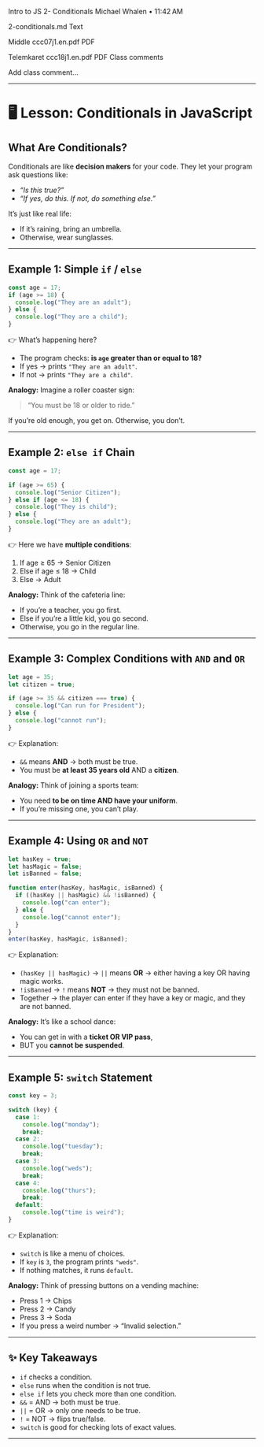 Intro to JS 2- Conditionals
Michael Whalen
•
11:42 AM

2-conditionals.md
Text

Middle ccc07j1.en.pdf
PDF

Telemkaret ccc18j1.en.pdf
PDF
Class comments

Add class comment…

---

# 🖥️ Lesson: Conditionals in JavaScript

## What Are Conditionals?

Conditionals are like **decision makers** for your code.
They let your program ask questions like:

- _“Is this true?”_
- _“If yes, do this. If not, do something else.”_

It’s just like real life:

- If it’s raining, bring an umbrella.
- Otherwise, wear sunglasses.

---

## Example 1: Simple `if` / `else`

```js
const age = 17;
if (age >= 18) {
  console.log("They are an adult");
} else {
  console.log("They are a child");
}
```

👉 What’s happening here?

- The program checks: **is `age` greater than or equal to 18?**
- If yes → prints `"They are an adult"`.
- If not → prints `"They are a child"`.

**Analogy:**
Imagine a roller coaster sign:

> “You must be 18 or older to ride.”

If you’re old enough, you get on. Otherwise, you don’t.

---

## Example 2: `else if` Chain

```js
const age = 17;

if (age >= 65) {
  console.log("Senior Citizen");
} else if (age <= 18) {
  console.log("They is child");
} else {
  console.log("They are an adult");
}
```

👉 Here we have **multiple conditions**:

1. If age ≥ 65 → Senior Citizen
2. Else if age ≤ 18 → Child
3. Else → Adult

**Analogy:**
Think of the cafeteria line:

- If you’re a teacher, you go first.
- Else if you’re a little kid, you go second.
- Otherwise, you go in the regular line.

---

## Example 3: Complex Conditions with `AND` and `OR`

```js
let age = 35;
let citizen = true;

if (age >= 35 && citizen === true) {
  console.log("Can run for President");
} else {
  console.log("cannot run");
}
```

👉 Explanation:

- `&&` means **AND** → both must be true.
- You must be **at least 35 years old** AND a **citizen**.

**Analogy:**
Think of joining a sports team:

- You need **to be on time AND have your uniform**.
- If you’re missing one, you can’t play.

---

## Example 4: Using `OR` and `NOT`

```js
let hasKey = true;
let hasMagic = false;
let isBanned = false;

function enter(hasKey, hasMagic, isBanned) {
  if ((hasKey || hasMagic) && !isBanned) {
    console.log("can enter");
  } else {
    console.log("cannot enter");
  }
}
enter(hasKey, hasMagic, isBanned);
```

👉 Explanation:

- `(hasKey || hasMagic)` → `||` means **OR** → either having a key OR having magic works.
- `!isBanned` → `!` means **NOT** → they must not be banned.
- Together → the player can enter if they have a key or magic, and they are not banned.

**Analogy:**
It’s like a school dance:

- You can get in with a **ticket OR VIP pass**,
- BUT you **cannot be suspended**.

---

## Example 5: `switch` Statement

```js
const key = 3;

switch (key) {
  case 1:
    console.log("monday");
    break;
  case 2:
    console.log("tuesday");
    break;
  case 3:
    console.log("weds");
    break;
  case 4:
    console.log("thurs");
    break;
  default:
    console.log("time is weird");
}
```

👉 Explanation:

- `switch` is like a menu of choices.
- If `key` is `3`, the program prints `"weds"`.
- If nothing matches, it runs `default`.

**Analogy:**
Think of pressing buttons on a vending machine:

- Press 1 → Chips
- Press 2 → Candy
- Press 3 → Soda
- If you press a weird number → “Invalid selection.”

---

## ✨ Key Takeaways

- `if` checks a condition.
- `else` runs when the condition is not true.
- `else if` lets you check more than one condition.
- `&&` = AND → both must be true.
- `||` = OR → only one needs to be true.
- `!` = NOT → flips true/false.
- `switch` is good for checking lots of exact values.

---
